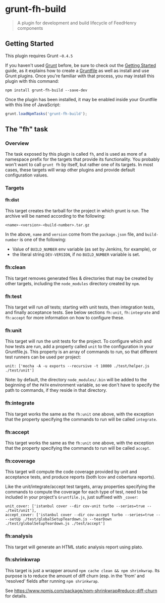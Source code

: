 # grunt-fh-build

> A plugin for development and build lifecycle of FeedHenry components

## Getting Started
This plugin requires Grunt `~0.4.5`

If you haven't used [Grunt](http://gruntjs.com/) before, be sure to check out
the [Getting Started](http://gruntjs.com/getting-started) guide, as it explains
how to create a [Gruntfile](http://gruntjs.com/sample-gruntfile) as well as
install and use Grunt plugins.
Once you're familiar with that process, you may install this plugin with this
command:

```shell
npm install grunt-fh-build --save-dev
```

Once the plugin has been installed, it may be enabled inside your Gruntfile
with this line of JavaScript:

```js
grunt.loadNpmTasks('grunt-fh-build');
```

## The "fh" task

### Overview
The task exposed by this plugin is called `fh`, and is used as more of a
namespace prefix for the targets that provide its functionality.
You probably won't want to call `grunt fh` by itself, but rather one of its
targets.
In most cases, these targets will wrap other plugins and provide default
configuration values.

### Targets

#### fh:dist
This target creates the tarball for the project in which grunt is run. The
archive will be named according to the following:

    <name>-<version>-<build-number>.tar.gz

In the above, `name` and `version` come from the `package.json` file, and
`build-number` is one of the following:

  * Value of `BUILD_NUMBER` env variable (as set by Jenkins, for example), or
  * the literal string `DEV-VERSION`, if no `BUILD_NUMBER` variable is set.

### fh:clean
This target removes generated files & directories that may be created by other
targets, including the `node_modules` directory created by `npm`.

### fh:test
This target will run *all* tests; starting with unit tests, then integration
tests, and finally acceptance tests. See below sections `fh:unit`,
`fh:integrate` and `fh:accept` for more information on how to configure these.

### fh:unit
This target will run the unit tests for the project. To configure which and how
tests are run, add a property called `unit` to the configuration in your
Gruntfile.js. This property is an array of commands to run, so that different
test runners can be used per project:

    unit: ['mocha -A -u exports --recursive -t 10000 ./test/helper.js ./test/unit']

Note: by default, the directory `node_modules/.bin` will be added to the
beginning of the `PATH` environment variable, so we don't have to specify the
path to commands, if they reside in that directory.

### fh:integrate
This target works the same as the `fh:unit` one above, with the exception that
the property specifying the commands to run will be called `integrate`.

### fh:accept
This target works the same as the `fh:unit` one above, with the exception that
the property specifying the commands to run will be called `accept`.

### fh:coverage
This target will compute the code coverage provided by unit and acceptance
tests, and produce reports (both lcov and cobertura reports).

Like the unit/integrate/accept test targets, array properties specifying the
commands to compute the coverage for each type of test, need to be included in
your project's `Gruntfile.js`, just suffixed with `_cover`:

    unit_cover: ['istanbul cover --dir cov-unit turbo --series=true -- ./test/unit'],
    accept_cover: ['istanbul cover --dir cov-accept turbo --series=true -- --setUp ./test/globalSetupTeardown.js --tearDown ./test/globalSetupTeardown.js ./test/accept']

### fh:analysis
This target will generate an HTML static analysis report using plato.

### fh:shrinkwrap
This target is just a wrapper around `npm cache clean && npm shrinkwrap`. Its
purpose is to reduce the amount of diff churn (esp. in the 'from' and 'resolved'
fields after running `npm shrinkwrap`.

See https://www.npmjs.com/package/npm-shrinkwrap#reduce-diff-churn for details.
